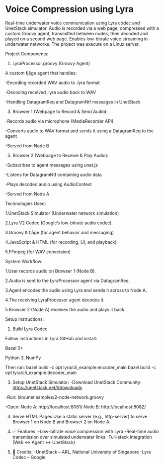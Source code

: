 # Voice Compression using Lyra
Real-time underwater voice communication using Lyra codec and UnetStack simulator. Audio is recorded via a web page, compressed with a custom Groovy agent, transmitted between nodes, then decoded and played on a second web page. Enables low-bitrate voice streaming in underwater networks. The project was execute on a Linux server.




Project Components:
1. LyraProcessor.groovy (Groovy Agent)
   
A custom fjåge agent that handles:

-Encoding recorded WAV audio to .lyra format

-Decoding received .lyra audio back to WAV

-Handling DatagramReq and DatagramNtf messages in UnetStack

3. Browser 1 (Webpage to Record & Send Audio):
   
-Records audio via microphone (MediaRecorder API)

-Converts audio to WAV format and sends it using a DatagramReq to the agent

-Served from Node B

5. Browser 2 (Webpage to Receive & Play Audio):
   
-Subscribes to agent messages using unet.js

-Listens for DatagramNtf containing audio data

-Plays decoded audio using AudioContext

-Served from Node A

Technologies Used:

1.UnetStack Simulator (Underwater network simulation)

2.Lyra V2 Codec (Google’s low-bitrate audio codec)

3.Groovy & fjåge (for agent behavior and messaging)

4.JavaScript & HTML (for recording, UI, and playback)

5.FFmpeg (for WAV conversion)

System Workflow:

1.User records audio on Browser 1 (Node B).

2.Audio is sent to the LyraProcessor agent via DatagramReq.

3.Agent encodes the audio using Lyra and sends it across to Node A.

4.The receiving LyraProcessor agent decodes it.

5.Browser 2 (Node A) receives the audio and plays it back.


Setup Instructions:
1. Build Lyra Codec
   
Follow instructions in Lyra GitHub and install:

Bazel 5+

Python 3, NumPy

Then run:
bazel build -c opt lyra/cli_example:encoder_main
bazel build -c opt lyra/cli_example:decoder_main

3. Setup UnetStack Simulator:
-Download UnetStack Community:
https://unetstack.net/#downloads

-Run:
bin/unet samples/2-node-network.groovy

-Open:
Node A: http://localhost:8081/
Node B: http://localhost:8082/

3. Serve HTML Pages
Use a static server (e.g., http-server) to serve Browser 1 on Node B and Browser 2 on Node A.

4. ✅ Features:
-Low-bitrate voice compression with Lyra
-Real-time audio transmission over simulated underwater links
-Full-stack integration (Web ↔ Agent ↔ UnetStack)

5. 📢 Credits:
-UnetStack – ARL, National University of Singapore
-Lyra Codec – Google







